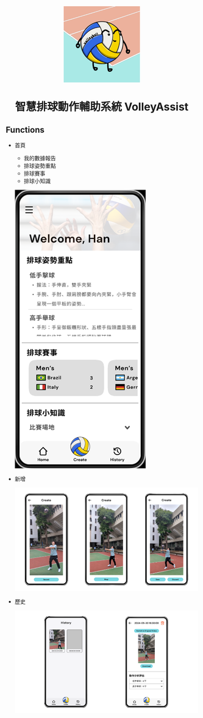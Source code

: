 <div align="center">
<img width="200" src="./img/logo.png" alt="icon"/>
  
<h1 align="center">智慧排球動作輔助系統 VolleyAssist</h1>
</div>

## Functions
- 首頁
  - 我的數據報告
  - 排球姿勢重點
  - 排球賽事
  - 排球小知識
  
  ![home](/img/home.png)

- 新增

  ![create](/img/create.png)

- 歷史
  
  ![history](/img/history.png)

